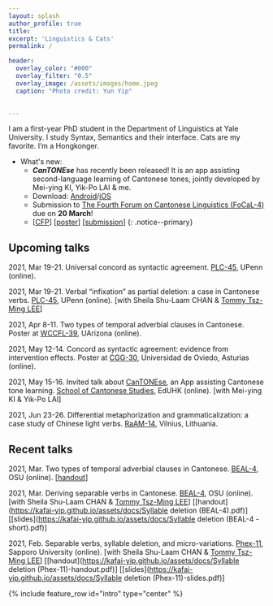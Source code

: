 ```yaml
---
layout: splash
author_profile: true
title:
excerpt: 'Linguistics & Cats'
permalink: /

header:
  overlay_color: "#000"
  overlay_filter: "0.5"
  overlay_image: /assets/images/home.jpeg
  caption: "Photo credit: Yun Yip"

  
---
```


I am a first-year PhD student in the Department of Linguistics at Yale University. I study Syntax, Semantics and their interface. Cats are my favorite. I’m a Hongkonger.

- What's new:
  - ***CanTONEse*** has recently been released! It is an app assisting second-language learning of Cantonese tones, jointly developed by Mei-ying KI, Yik-Po LAI & me.
  - Download: [Android](https://play.google.com/store/apps/details?id=com.cantonese)/[iOS](https://apps.apple.com/hk/app/cantonese/id1546692785?l=en)
  - Submission to [The Fourth Forum on Cantonese Linguistics (FoCaL-4)](https://focalhongkong.wordpress.com/) due on **20 March**!
  - [[CFP](https://focalhongkong.wordpress.com/%e5%be%b5%e7%a8%bf%e9%80%9a%e7%9f%a5-call-for-papers/)] [[poster](https://focalhongkong.wordpress.com/%e6%b5%b7%e5%a0%b1-poster/)] [[submission](https://easychair.org/conferences/?conf=focal4)]
{: .notice--primary}

## Upcoming talks

2021, Mar 19-21. Universal concord as syntactic agreement. [PLC-45](https://www.ling.upenn.edu/Events/PLC/plc45/index.html), UPenn (online).

2021, Mar 19-21. Verbal “infixation” as partial deletion: a case in Cantonese verbs. [PLC-45](https://www.ling.upenn.edu/Events/PLC/plc45/index.html), UPenn (online). [with Sheila Shu-Laam CHAN & [Tommy Tsz-Ming LEE](https://tszminglee.github.io/)]

2021, Apr 8-11. Two types of temporal adverbial clauses in Cantonese. Poster at [WCCFL-39](https://sites.google.com/view/wccfl2021/home), UArizona (online).

2021, May 12-14. Concord as syntactic agreement: evidence from intervention effects. Poster at [CGG-30](https://30cggovd.wixsite.com/30cggovd), Universidad de Oviedo, Asturias (online).

2021, May 15-16. Invited talk about [CanTONEse](https://play.google.com/store/apps/details?id=com.cantonese), an App assisting Cantonese tone learning. [School of Cantonese Studies](https://www.eduhk.hk/lml/scs2021/en/), EdUHK (online). [with Mei-ying KI & Yik-Po LAI]

2021, Jun 23-26. Differential metaphorization and grammaticalization: a case study of Chinese light verbs. [RaAM-14](https://www.raam14.flf.vu.lt/), Vilnius, Lithuania.

## Recent talks

2021, Mar. Two types of temporal adverbial clauses in Cantonese. [BEAL-4](https://u.osu.edu/beal/beal-forum/2021-2/), OSU (online). [[handout](https://kafai-yip.github.io/assets/docs/BEAL-4_temporal_20210304.pdf)]

2021, Mar. Deriving separable verbs in Cantonese. [BEAL-4](https://u.osu.edu/beal/beal-forum/2021-2/), OSU (online). [with Sheila Shu-Laam CHAN & [Tommy Tsz-Ming LEE](https://tszminglee.github.io/)] [[handout](https://kafai-yip.github.io/assets/docs/Syllable deletion (BEAL-4).pdf)] [[slides](https://kafai-yip.github.io/assets/docs/Syllable deletion (BEAL-4 - short).pdf)]

2021, Feb. Separable verbs, syllable deletion, and micro-variations. [Phex-11](https://toki482.wixsite.com/phex11/?lang=ja), Sapporo University (online). [with Sheila Shu-Laam CHAN & [Tommy Tsz-Ming LEE](https://tszminglee.github.io/)] [[handout](https://kafai-yip.github.io/assets/docs/Syllable deletion (Phex-11)-handout.pdf)] [[slides](https://kafai-yip.github.io/assets/docs/Syllable deletion (Phex-11)-slides.pdf)]

{% include feature_row id="intro" type="center" %}
